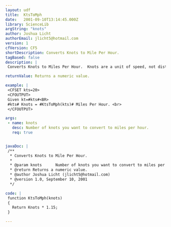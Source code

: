 ```yaml
---
layout: udf
title:  KtsToMph
date:   2001-09-10T13:14:45.000Z
library: ScienceLib
argString: "knots"
author: Joshua Licht
authorEmail: jlicht5@hotmail.com
version: 1
cfVersion: CF5
shortDescription: Converts Knots to Mile Per Hour.
tagBased: false
description: |
 Converts Knots to Miles Per Hour.  Knots are a unit of speed, not distance.

returnValue: Returns a numeric value.

example: |
 <CFSET kts=20>
 <CFOUTPUT>
 Given kt=#kts#<BR>
 #kts# Knots = #KtsToMph(kts)# Miles Per Hour. <br>
 </CFOUTPUT>

args:
 - name: knots
   desc: Number of knots you want to convert to miles per hour.
   req: true


javaDoc: |
 /**
  * Converts Knots to Mile Per Hour.
  * 
  * @param knots      Number of knots you want to convert to miles per hour. 
  * @return Returns a numeric value. 
  * @author Joshua Licht (jlicht5@hotmail.com) 
  * @version 1.0, September 10, 2001 
  */

code: |
 function KtsToMph(knots)
 {
   Return Knots * 1.15;
 }

---
```


